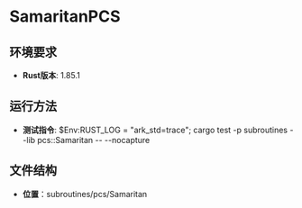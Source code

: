 # SamaritanPCS

## 环境要求

- **Rust版本**: 1.85.1
  
## 运行方法

- **测试指令**: $Env:RUST_LOG = "ark_std=trace"; cargo test -p subroutines --lib pcs::Samaritan -- --nocapture

## 文件结构

- **位置**：subroutines/pcs/Samaritan
